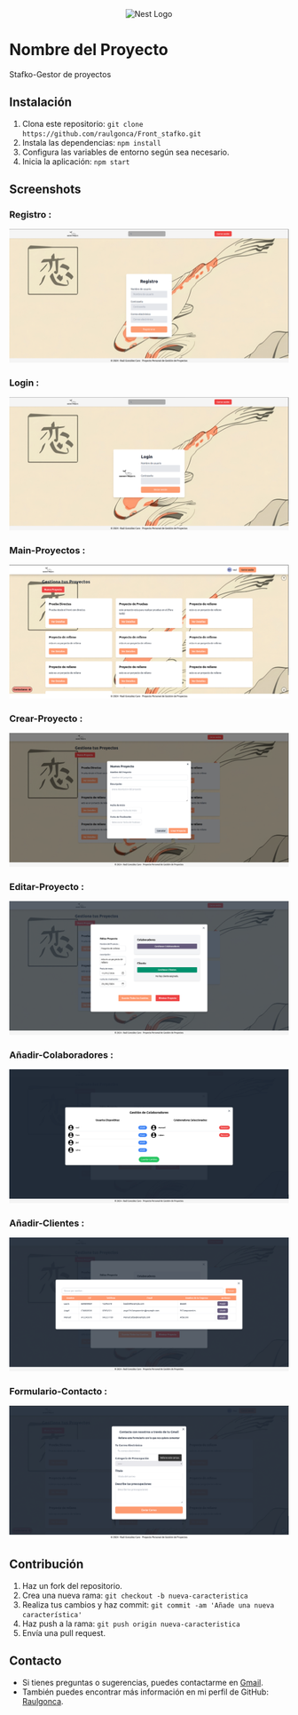 <p align="center" style="padding-top: 3em">
  <a target="blank"><img src="https://beebit.es/wp-content/uploads/2017/07/marca-sin-bordes.png" width="250" alt="Nest Logo" /></a>
</p>


# Nombre del Proyecto

Stafko-Gestor de proyectos

## Instalación

1. Clona este repositorio: `git clone https://github.com/raulgonca/Front_stafko.git`
2. Instala las dependencias: `npm install`
3. Configura las variables de entorno según sea necesario.
4. Inicia la aplicación: `npm start`

## Screenshots

### Registro :
<img src="/Screenshot/Register.png">

### Login :
<img src="/Screenshot/Login.png">

### Main-Proyectos :
<img src="/Screenshot/Main-New.png">

### Crear-Proyecto :
<img src="/Screenshot/Crear_Proyecto.png">

### Editar-Proyecto :
<img src="/Screenshot/Proyecto Details.png">

### Añadir-Colaboradores :
<img src="/Screenshot/Modal-Colaboradores.png">

### Añadir-Clientes :
<img src="/Screenshot/Modal-Clientes.png">

### Formulario-Contacto :
<img src="/Screenshot/Contacto.png">


## Contribución

1. Haz un fork del repositorio.
2. Crea una nueva rama: `git checkout -b nueva-caracteristica`
3. Realiza tus cambios y haz commit: `git commit -am 'Añade una nueva característica'`
4. Haz push a la rama: `git push origin nueva-caracteristica`
5. Envía una pull request.


## Contacto

- Si tienes preguntas o sugerencias, puedes contactarme en [Gmail](mailto:raulgo2003@gmail.com).
- También puedes encontrar más información en mi perfil de GitHub: [Raulgonca](https://github.com/raulgonca).

